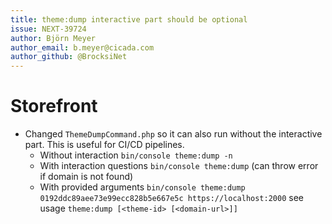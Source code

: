 ```yaml
---
title: theme:dump interactive part should be optional
issue: NEXT-39724
author: Björn Meyer
author_email: b.meyer@cicada.com
author_github: @BrocksiNet
---
```

# Storefront
* Changed `ThemeDumpCommand.php` so it can also run without the interactive part. This is useful for CI/CD pipelines.
  * Without interaction `bin/console theme:dump -n`
  * With interaction questions `bin/console theme:dump` (can throw error if domain is not found)
  * With provided arguments `bin/console theme:dump 0192ddc89aee73e99ecc828b5e667e5c https://localhost:2000` see usage `theme:dump [<theme-id> [<domain-url>]]`

